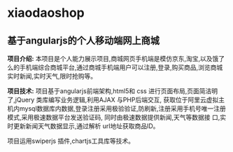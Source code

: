 # xiaodaoshop
<h2>基于angularjs的个人移动端网上商城</h2>
<p><strong>项目介绍:</strong> 本项目是个人能力展示项目,商城网页手机端是模仿京东,淘宝,以及饿了么的手机端综合商城平台,通过商城手机端用户可以注册,登录,购买商品,浏览商城实时新闻,实时天气,限时抢购等。</p>
<p><strong>项目技术:</strong> 项目基于angularjs前端架构,html5和 css 进行页面布局,页面简洁明 了,jQuery 类库编写业务逻辑,利用AJAX 与PHP后端交互,
获取位于阿里云虚拟主机内mysql数据库内数据,登录注册采用极验验证,防刷新,注册采用手机号唯一注册模式,采用极速数据平台发送验证码,
同时由极速数据提供新闻,天气等数据接 口,实时更新新闻天气数据显示,通过解析 url地址获取商品ID。</p>
<p>项目运用swiperjs 插件,chartjs工具库等技术。</p>
